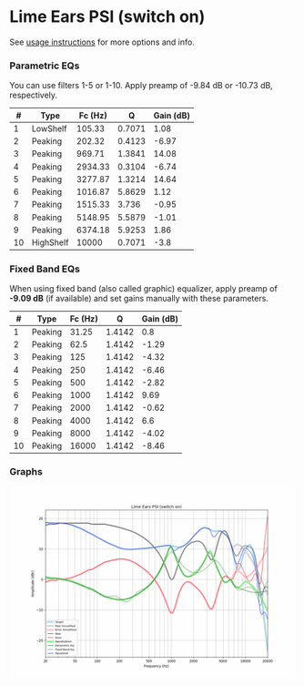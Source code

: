 # Lime Ears PSI (switch on)
See [usage instructions](https://github.com/jaakkopasanen/AutoEq#usage) for more options and info.

### Parametric EQs
You can use filters 1-5 or 1-10. Apply preamp of -9.84 dB or -10.73 dB, respectively.

|   # | Type      |   Fc (Hz) |      Q |   Gain (dB) |
|-----|-----------|-----------|--------|-------------|
|   1 | LowShelf  |    105.33 | 0.7071 |        1.08 |
|   2 | Peaking   |    202.32 | 0.4123 |       -6.97 |
|   3 | Peaking   |    969.71 | 1.3841 |       14.08 |
|   4 | Peaking   |   2934.33 | 0.3104 |       -6.74 |
|   5 | Peaking   |   3277.87 | 1.3214 |       14.64 |
|   6 | Peaking   |   1016.87 | 5.8629 |        1.12 |
|   7 | Peaking   |   1515.33 | 3.736  |       -0.95 |
|   8 | Peaking   |   5148.95 | 5.5879 |       -1.01 |
|   9 | Peaking   |   6374.18 | 5.9253 |        1.86 |
|  10 | HighShelf |  10000    | 0.7071 |       -3.8  |

### Fixed Band EQs
When using fixed band (also called graphic) equalizer, apply preamp of **-9.09 dB** (if available) and set gains manually with these parameters.

|   # | Type    |   Fc (Hz) |      Q |   Gain (dB) |
|-----|---------|-----------|--------|-------------|
|   1 | Peaking |     31.25 | 1.4142 |        0.8  |
|   2 | Peaking |     62.5  | 1.4142 |       -1.29 |
|   3 | Peaking |    125    | 1.4142 |       -4.32 |
|   4 | Peaking |    250    | 1.4142 |       -6.46 |
|   5 | Peaking |    500    | 1.4142 |       -2.82 |
|   6 | Peaking |   1000    | 1.4142 |        9.69 |
|   7 | Peaking |   2000    | 1.4142 |       -0.62 |
|   8 | Peaking |   4000    | 1.4142 |        6.6  |
|   9 | Peaking |   8000    | 1.4142 |       -4.02 |
|  10 | Peaking |  16000    | 1.4142 |       -8.46 |

### Graphs
![](./Lime%20Ears%20PSI%20(switch%20on).png)
